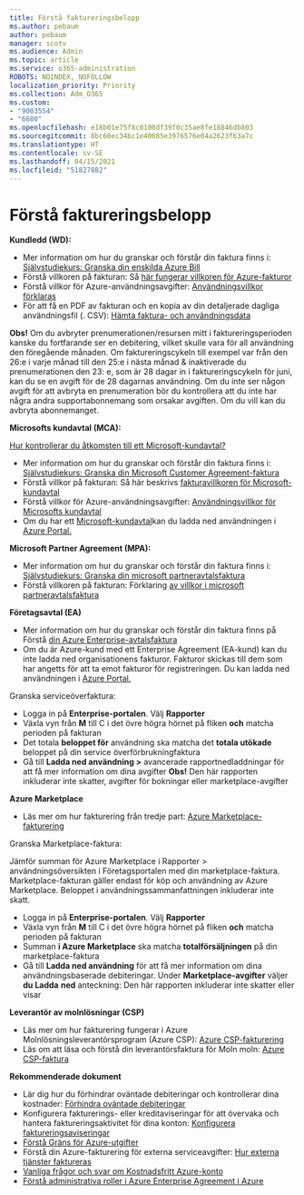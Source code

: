 ```yaml
---
title: Förstå faktureringsbelopp
ms.author: pebaum
author: pebaum
manager: scotv
ms.audience: Admin
ms.topic: article
ms.service: o365-administration
ROBOTS: NOINDEX, NOFOLLOW
localization_priority: Priority
ms.collection: Adm_O365
ms.custom:
- "9003554"
- "6680"
ms.openlocfilehash: e18b01e75f8c0100df39f0c35ae8fe18846db803
ms.sourcegitcommit: 8bc60ec34bc1e40685e3976576e04a2623f63a7c
ms.translationtype: HT
ms.contentlocale: sv-SE
ms.lasthandoff: 04/15/2021
ms.locfileid: "51827882"
---
```

# <a name="understand-billing-amount"></a>Förstå faktureringsbelopp

**Kundledd (WD):**

- Mer information om hur du granskar och förstår din faktura finns i: [Självstudiekurs: Granska din enskilda Azure Bill](https://docs.microsoft.com/azure/cost-management-billing/understand/review-individual-bill?WT.mc_id=Portal-Microsoft_Azure_Support)
- Förstå villkoren på fakturan: Så [här fungerar villkoren för Azure-fakturor](https://docs.microsoft.com/azure/cost-management-billing/understand/understand-invoice?WT.mc_id=Portal-Microsoft_Azure_Support)
- Förstå villkor för Azure-användningsavgifter: [Användningsvillkor förklaras](https://docs.microsoft.com/azure/cost-management-billing/understand/understand-usage?WT.mc_id=Portal-Microsoft_Azure_Support)
- För att få en PDF av fakturan och en kopia av din detaljerade dagliga användningsfil (. CSV): [Hämta faktura- och användningsdata](https://docs.microsoft.com/azure/billing/billing-download-azure-invoice-daily-usage-date?WT.mc_id=Portal-Microsoft_Azure_Support)

**Obs!** Om du avbryter prenumerationen/resursen mitt i faktureringsperioden kanske du fortfarande ser en debitering, vilket skulle vara för all användning den föregående månaden. Om faktureringscykeln till exempel var från den 26:e i varje månad till den 25:e i nästa månad & inaktiverade du prenumerationen den 23: e, som är 28 dagar in i faktureringscykeln för juni, kan du se en avgift för de 28 dagarnas användning. Om du inte ser någon avgift för att avbryta en prenumeration bör du kontrollera att du inte har några andra supportabonnemang som orsakar avgiften. Om du vill kan du avbryta abonnemanget.

**Microsofts kundavtal (MCA):**

[Hur kontrollerar du åtkomsten till ett Microsoft-kundavtal?](https://docs.microsoft.com/azure/cost-management-billing/manage/download-azure-invoice-daily-usage-date?WT.mc_id=Portal-Microsoft_Azure_Support#check-access-to-a-microsoft-customer-agreement)

- Mer information om hur du granskar och förstår din faktura finns i: [Självstudiekurs: Granska din Microsoft Customer Agreement-faktura](https://docs.microsoft.com/azure/cost-management-billing/understand/review-customer-agreement-bill?WT.mc_id=Portal-Microsoft_Azure_Support)
- Förstå villkor på fakturan: Så här beskrivs [fakturavillkoren för Microsoft-kundavtal](https://docs.microsoft.com/azure/cost-management-billing/understand/mca-understand-your-invoice?WT.mc_id=Portal-Microsoft_Azure_Support)
- Förstå villkor för Azure-användningsavgifter: [Användningsvillkor för Microsofts kundavtal](https://docs.microsoft.com/azure/cost-management-billing/understand/mca-understand-your-usage?WT.mc_id=Portal-Microsoft_Azure_Support)
- Om du har ett [Microsoft-kundavtal](https://docs.microsoft.com/azure/cost-management-billing/manage/download-azure-invoice-daily-usage-date?WT.mc_id=Portal-Microsoft_Azure_Support#check-access-to-a-microsoft-customer-agreement)kan du ladda ned användningen i [Azure Portal.](https://portal.azure.com/)

**Microsoft Partner Agreement (MPA):**

- Mer information om hur du granskar och förstår din faktura finns i: [Självstudiekurs: Granska din microsoft partneravtalsfaktura](https://docs.microsoft.com/azure/cost-management-billing/understand/review-partner-agreement-bill?WT.mc_id=Portal-Microsoft_Azure_Support)
- Förstå villkoren på fakturan: Förklaring [av villkor i microsoft partneravtalsfaktura](https://docs.microsoft.com/azure/cost-management-billing/understand/mpa-invoice-terms?WT.mc_id=Portal-Microsoft_Azure_Support)

**Företagsavtal (EA)**

- Mer information om hur du granskar och förstår din faktura finns på Förstå [din Azure Enterprise-avtalsfaktura](https://docs.microsoft.com/azure/cost-management-billing/understand/review-enterprise-agreement-bill?WT.mc_id=Portal-Microsoft_Azure_Support)
- Om du är Azure-kund med ett Enterprise Agreement (EA-kund) kan du inte ladda ned organisationens fakturor. Fakturor skickas till dem som har angetts för att ta emot fakturor för registreringen. Du kan ladda ned användningen i [Azure Portal.](https://portal.azure.com/)

Granska serviceöverfaktura:

- Logga in på **Enterprise-portalen**. Välj **Rapporter**
- Växla vyn från **M** till C i det övre högra hörnet på fliken **och** matcha perioden på fakturan
- Det totala **beloppet för** användning ska matcha det **totala utökade** beloppet på din service överförbrukningfaktura
- Gå till **Ladda ned användning >** avancerade rapportnedladdningar för att få mer information om dina avgifter **Obs!** Den här rapporten inkluderar inte skatter, avgifter för bokningar eller marketplace-avgifter

**Azure Marketplace**

- Läs mer om hur fakturering från tredje part: [Azure Marketplace-fakturering](https://docs.microsoft.com/azure/billing/billing-understand-your-azure-marketplace-charges?WT.mc_id=Portal-Microsoft_Azure_Support)

Granska Marketplace-faktura:

Jämför summan för Azure Marketplace i Rapporter > användningsöversikten i Företagsportalen med din marketplace-faktura. Marketplace-fakturan gäller endast för köp och användning av Azure Marketplace. Beloppet i användningssammanfattningen inkluderar inte skatt.

- Logga in på **Enterprise-portalen**. Välj **Rapporter**
- Växla vyn från **M** till C i det övre högra hörnet på fliken **och** matcha perioden på fakturan
- Summan **i Azure Marketplace** ska matcha **totalförsäljningen** på din marketplace-faktura
- Gå till **Ladda ned användning** för att få mer information om dina användningsbaserade debiteringar. Under **Marketplace-avgifter** väljer **du Ladda** **ned** anteckning: Den här rapporten inkluderar inte skatter eller visar

**Leverantör av molnlösningar (CSP)**

- Läs mer om hur fakturering fungerar i Azure Molnlösningsleverantörsprogram (Azure CSP): [Azure CSP-fakturering](https://docs.microsoft.com/azure/cloud-solution-provider/billing/azure-csp-billing-overview?WT.mc_id=Portal-Microsoft_Azure_Support)
- Läs om att läsa och förstå din leverantörsfaktura för Moln moln: [Azure CSP-faktura](https://docs.microsoft.com/azure/cloud-solution-provider/billing/azure-csp-invoice?WT.mc_id=Portal-Microsoft_Azure_Support)

**Rekommenderade dokument**

- Lär dig hur du förhindrar oväntade debiteringar och kontrollerar dina kostnader: [Förhindra oväntade debiteringar](https://docs.microsoft.com/azure/cost-management-billing/manage/getting-started?WT.mc_id=Portal-Microsoft_Azure_Support)
- Konfigurera fakturerings- eller kreditaviseringar för att övervaka och hantera faktureringsaktivitet för dina konton: [Konfigurera faktureringsaviseringar](https://docs.microsoft.com/azure/cost-management-billing/costs/cost-mgt-alerts-monitor-usage-spending?WT.mc_id=Portal-Microsoft_Azure_Support)
- [Förstå Gräns för Azure-utgifter](https://docs.microsoft.com/azure/cost-management-billing/manage/spending-limit?WT.mc_id=Portal-Microsoft_Azure_Support)
- Förstå din Azure-fakturering för externa serviceavgifter: [Hur externa tjänster faktureras](https://docs.microsoft.com/azure/cost-management-billing/understand/understand-azure-marketplace-charges?WT.mc_id=Portal-Microsoft_Azure_Support)
- [Vanliga frågor och svar om Kostnadsfritt Azure-konto](https://azure.microsoft.com/free/free-account-faq/)
- [Förstå administrativa roller i Azure Enterprise Agreement i Azure](https://docs.microsoft.com/azure/cost-management-billing/manage/understand-ea-roles?WT.mc_id=Portal-Microsoft_Azure_Support)